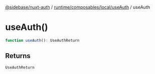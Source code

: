 [@sidebase/nuxt-auth](../../../../../index.md) / [runtime/composables/local/useAuth](../index.md) / useAuth

# useAuth()

```ts
function useAuth(): UseAuthReturn
```

## Returns

`UseAuthReturn`
